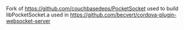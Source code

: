 Fork of https://github.com/couchbasedeps/PocketSocket used to build libPocketSocket.a used in https://github.com/becvert/cordova-plugin-websocket-server
